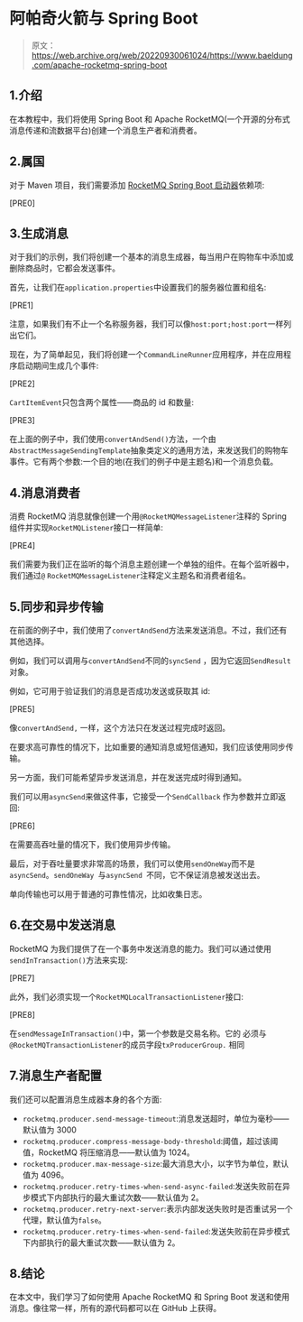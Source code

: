 # 阿帕奇火箭与 Spring Boot

> 原文：<https://web.archive.org/web/20220930061024/https://www.baeldung.com/apache-rocketmq-spring-boot>

## 1.介绍

在本教程中，我们将使用 Spring Boot 和 Apache RocketMQ(一个开源的分布式消息传递和流数据平台)创建一个消息生产者和消费者。

## 2.属国

对于 Maven 项目，我们需要添加 [RocketMQ Spring Boot 启动器](https://web.archive.org/web/20220926190008/https://search.maven.org/classic/#search%7Cga%7C1%7Cg%3A%22org.apache.rocketmq%22%20AND%20a%3A%22rocketmq-spring-boot-starter%22)依赖项:

[PRE0]

## 3.生成消息

对于我们的示例，我们将创建一个基本的消息生成器，每当用户在购物车中添加或删除商品时，它都会发送事件。

首先，让我们在`application.properties`中设置我们的服务器位置和组名:

[PRE1]

注意，如果我们有不止一个名称服务器，我们可以像`host:port;host:port`一样列出它们。

现在，为了简单起见，我们将创建一个`CommandLineRunner`应用程序，并在应用程序启动期间生成几个事件:

[PRE2]

`CartItemEvent`只包含两个属性——商品的 id 和数量:

[PRE3]

在上面的例子中，我们使用`convertAndSend()`方法，一个由`AbstractMessageSendingTemplate`抽象类定义的通用方法，来发送我们的购物车事件。它有两个参数:一个目的地(在我们的例子中是主题名)和一个消息负载。

## 4.消息消费者

消费 RocketMQ 消息就像创建一个用`@RocketMQMessageListener`注释的 Spring 组件并实现`RocketMQListener`接口一样简单:

[PRE4]

我们需要为我们正在监听的每个消息主题创建一个单独的组件。在每个监听器中，我们通过`@` `RocketMQMessageListener`注释定义主题名和消费者组名。

## 5.同步和异步传输

在前面的例子中，我们使用了`convertAndSend`方法来发送消息。不过，我们还有其他选择。

例如，我们可以调用与`convertAndSend`不同的`syncSend` ，因为它返回`SendResult`对象。

例如，它可用于验证我们的消息是否成功发送或获取其 id:

[PRE5]

像`convertAndSend,` 一样，这个方法只在发送过程完成时返回。

在要求高可靠性的情况下，比如重要的通知消息或短信通知，我们应该使用同步传输。

另一方面，我们可能希望异步发送消息，并在发送完成时得到通知。

我们可以用`asyncSend`来做这件事，它接受一个`SendCallback` 作为参数并立即返回:

[PRE6]

在需要高吞吐量的情况下，我们使用异步传输。

最后，对于吞吐量要求非常高的场景，我们可以使用`sendOneWay`而不是`asyncSend`。`sendOneWay `与`asyncSend `不同，它不保证消息被发送出去。

单向传输也可以用于普通的可靠性情况，比如收集日志。

## 6.在**交易中发送消息**

RocketMQ 为我们提供了在一个事务中发送消息的能力。我们可以通过使用 `sendInTransaction()`方法来实现:

[PRE7]

此外，我们必须实现一个`RocketMQLocalTransactionListener`接口:

[PRE8]

在`sendMessageInTransaction()`中，第一个参数是交易名称。它的 必须与`@RocketMQTransactionListener`的成员字段`txProducerGroup.` 相同

## 7.消息生产者配置

我们还可以配置消息生成器本身的各个方面:

*   `rocketmq.producer.send-message-timeout`:消息发送超时，单位为毫秒——默认值为 3000
*   `rocketmq.producer.compress-message-body-threshold`:阈值，超过该阈值，RocketMQ 将压缩消息——默认值为 1024。
*   `rocketmq.producer.max-message-size`:最大消息大小，以字节为单位，默认值为 4096。
*   `rocketmq.producer.retry-times-when-send-async-failed`:发送失败前在异步模式下内部执行的最大重试次数——默认值为 2。
*   `rocketmq.producer.retry-next-server`:表示内部发送失败时是否重试另一个代理，默认值为`false`。
*   `rocketmq.producer.retry-times-when-send-failed`:发送失败前在异步模式下内部执行的最大重试次数——默认值为 2。

## 8.结论

在本文中，我们学习了如何使用 Apache RocketMQ 和 Spring Boot 发送和使用消息。像往常一样，所有的源代码都可以在 GitHub 上获得。
